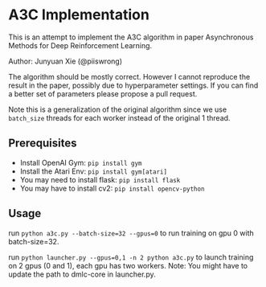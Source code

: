 <!---
  Licensed to the Apache Software Foundation (ASF) under one
  or more contributor license agreements.  See the NOTICE file
  distributed with this work for additional information
  regarding copyright ownership.  The ASF licenses this file
  to you under the Apache License, Version 2.0 (the
  "License"); you may not use this file except in compliance
  with the License.  You may obtain a copy of the License at

    http://www.apache.org/licenses/LICENSE-2.0

  Unless required by applicable law or agreed to in writing,
  software distributed under the License is distributed on an
  "AS IS" BASIS, WITHOUT WARRANTIES OR CONDITIONS OF ANY
  KIND, either express or implied.  See the License for the
  specific language governing permissions and limitations
  under the License.
-->

# A3C Implementation
This is an attempt to implement the A3C algorithm in paper Asynchronous Methods for Deep Reinforcement Learning.

Author: Junyuan Xie (@piiswrong)

The algorithm should be mostly correct. However I cannot reproduce the result in the paper, possibly due to hyperparameter settings. If you can find a better set of parameters please propose a pull request.

Note this is a generalization of the original algorithm since we use `batch_size` threads for each worker instead of the original 1 thread.

## Prerequisites
  - Install OpenAI Gym: `pip install gym`
  - Install the Atari Env: `pip install gym[atari]`
  - You may need to install flask: `pip install flask`
  - You may have to install cv2: `pip install opencv-python`

## Usage
run `python a3c.py --batch-size=32 --gpus=0` to run training on gpu 0 with batch-size=32.

run `python launcher.py --gpus=0,1 -n 2 python a3c.py` to launch training on 2 gpus (0 and 1), each gpu has two workers.
Note: You might have to update the path to dmlc-core in launcher.py.
